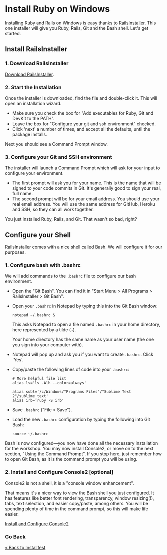 # Install Ruby on Windows

Installing Ruby and Rails on Windows is easy thanks to <a href="http://railsinstaller.org" target="_blank">RailsInstaller</a>. 
This one installer will give you Ruby, Rails, Git and the Bash shell. Let's get started.

## Install RailsInstaller

### 1. Download RailsInstaller

<a href="http://rubyforge.org/frs/download.php/75894/railsinstaller-2.1.0.exe">Download RailsInstaller</a>.

### 2. Start the Installation

Once the installer is downloaded, find the file and double-click it. This will open an installation wizard. 

* Make sure you check the box for "Add executables for Ruby, Git and DevKit to the PATH". 
* Leave the box for "Configure your git and ssh environment" checked.
* Click 'next' a number of times, and accept all the defaults, until the package installs. 

Next you should see a Command Prompt window.


### 3. Configure your Git and SSH environment

The installer will launch a Command Prompt which will ask for your input to configure your environment. 

* The first prompt will ask you for your name. This is the name that will be signed to your code commits in Git. 
It's generally good to sign your real, full name.
* The second prompt will be for your email address. You should use your real email address. You will use the same 
address for GitHub, Heroku and SSH, so they can all work together.

You just installed Ruby, Rails, and Git. That wasn't so bad, right?

## Configure your Shell

RailsInstaller comes with a nice shell called Bash. We will configure it for our purposes.

### 1. Configure bash with .bashrc

We will add commands to the `.bashrc` file to configure our bash environment.

* Open the "Git Bash". You can find it in "Start Menu > All Programs > RailsInstaller > Git Bash".
* Open your `.bashrc` in Notepad by typing this into the Git Bash window:

    ```text
    notepad ~/.bashrc &
    ```
    This asks Notepad to open a file named `.bashrc` in your home directory, here represented by a tilde (`~`).

    Your home directory has the same name as your user name (the one you sign into your computer with).

* Notepad will pop up and ask you if you want to create `.bashrc`. Click 'Yes'.

* Copy/paste the following lines of code into your `.bashrc`:

    ```text
    # More helpful file list
    alias ls='ls -Alh --color=always'

    alias subl='/c/Windows/"Programs Files"/"Sublime Text 2"/sublime_text'
    alias irb='ruby -S irb'
    ```

* Save `.bashrc` ("File > Save").

* Load the new `.bashrc` configuration by typing the following into Git Bash:

    ```text
    source ~/.bashrc
    ```

Bash is now configured—you now have done all the necessary installation for the workshop. You may now install Console2,
or move on to the next section, "Using the Command Prompt". If you stop here, just remember how to open Git Bash, as it 
is the command prompt you will be using. 


### 2. Install and Configure Console2 [optional]

Console2 is not a shell, it is a "console window enhancement".  

That means it's a nicer way to view the Bash shell you just configured. 
It has features like better font rendering, transparency, window resizing(!), tabs,
text selection, and easier copy/paste, among others. You will be spending plenty of time in the command prompt, so
this will make life easier.

[Install and Configure Console2](/installfest/install/windows_console2)


### Go Back
[« Back to Installfest](/installfest)
